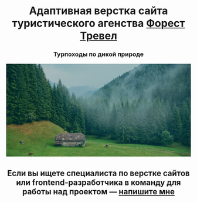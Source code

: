 <div align="center">
  <h1 align="center">Адаптивная верстка сайта туристического агенства <a href="https://ann-philippova.github.io/Forest-Travel/index.html" target="_blank">Форест Тревел</a></h1>
  <h3 align="center">Турпоходы по дикой природе</h3>
  
  <a href="https://ann-philippova.github.io/Forest-Travel/index.html" target="_blank">
    <img src="https://github.com/Ann-Philippova/Forest-Travel/blob/main/img/header/header-bg.jpg" alt="Logo">
  </a>

  <h2 align="center">Если вы ищете специалиста по верстке сайтов или frontend-разработчика в команду для работы над проектом — <a href="https://vk.com/web.content.monster" target="_blank">напишите мне</a></h2>
</div>
